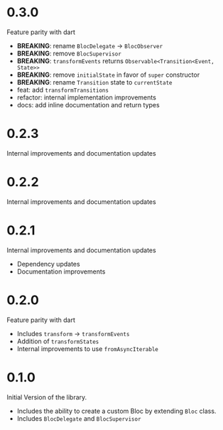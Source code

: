 # 0.3.0

Feature parity with dart

- **BREAKING**: rename `BlocDelegate` -> `BlocObserver`
- **BREAKING**: remove `BlocSupervisor`
- **BREAKING**: `transformEvents` returns `Observable<Transition<Event, State>>`
- **BREAKING**: remove `initialState` in favor of `super` constructor
- **BREAKING**: rename `Transition` state to `currentState`
- feat: add `transformTransitions`
- refactor: internal implementation improvements
- docs: add inline documentation and return types

# 0.2.3

Internal improvements and documentation updates

# 0.2.2

Internal improvements and documentation updates

# 0.2.1

Internal improvements and documentation updates

- Dependency updates
- Documentation improvements

# 0.2.0

Feature parity with dart

- Includes `transform` -> `transformEvents`
- Addition of `transformStates`
- Internal improvements to use `fromAsyncIterable`

# 0.1.0

Initial Version of the library.

- Includes the ability to create a custom Bloc by extending `Bloc` class.
- Includes `BlocDelegate` and `BlocSupervisor`
